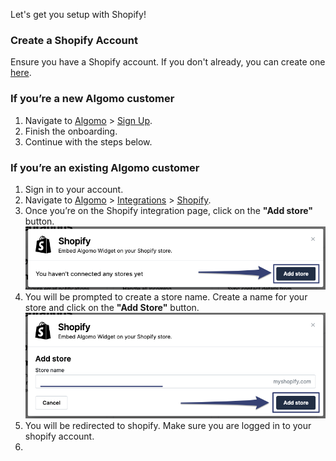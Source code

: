 Let's get you setup with Shopify!

### Create a Shopify Account

Ensure you have a Shopify account. If you don't already, you can create one [here](https://www.shopify.com/).

### If you’re a new Algomo customer

1. Navigate to [Algomo](https://app.algomo.com/) > [Sign Up](https://app.algomo.com/signup).
2. Finish the onboarding.
3. Continue with the steps below.

### If you’re an existing Algomo customer

1. Sign in to your account.
2. Navigate to [Algomo](https://app.algomo.com/) > [Integrations](https://app.algomo.com/integrations) > [Shopify](https://app.algomo.com/integrations/shopify).
3. Once you’re on the Shopify integration page, click on the **"Add store"** button.
   ![add_store](./images/add_store.png)
4. You will be prompted to create a store name. Create a name for your store and click on the **"Add Store"** button.
   ![create_store](./images/add_store_name.png)
5. You will be redirected to shopify. Make sure you are logged in to your shopify account.
6.
